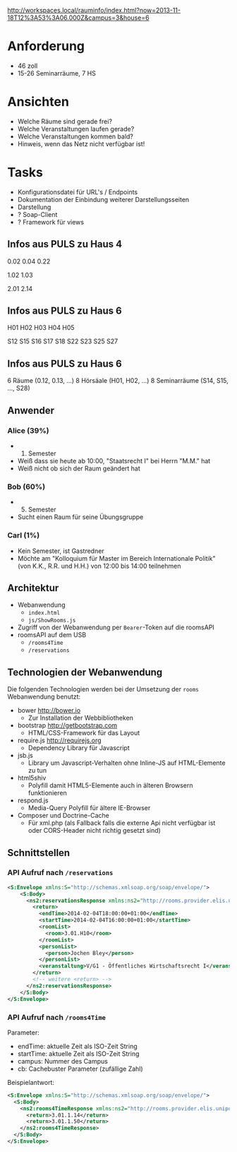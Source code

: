 http://workspaces.local/rauminfo/index.html?now=2013-11-18T12%3A53%3A06.000Z&campus=3&house=6

# Anforderung

- 46 zoll
- 15-26 Seminarräume, 7 HS

# Ansichten

- Welche Räume sind gerade frei?
- Welche Veranstaltungen laufen gerade?
- Welche Veranstaltungen kommen bald?
- Hinweis, wenn das Netz nicht verfügbar ist!

# Tasks

- Konfigurationsdatei für URL's / Endpoints
- Dokumentation der Einbindung weiterer Darstellungsseiten
- Darstellung
- ? Soap-Client
- ? Framework für views


## Infos aus PULS zu Haus 4

0.02
0.04
0.22

1.02
1.03

2.01
2.14

## Infos aus PULS zu Haus 6

H01
H02
H03
H04
H05

S12
S15
S16
S17
S18
S22
S23
S25
S27

## Infos aus PULS zu Haus 6

6 Räume (0.12, 0.13, ...)
8 Hörsäale (H01, H02, ...)
8 Seminarräume (S14, S15, ..., S28)

## Anwender

### Alice (39%)

* 1. Semester
* Weiß dass sie heute ab 10:00, "Staatsrecht I" bei Herrn "M.M." hat
* Weiß nicht ob sich der Raum geändert hat

### Bob (60%)

* 5. Semester
* Sucht einen Raum für seine Übungsgruppe

### Carl (1%)

* Kein Semester, ist Gastredner
* Möchte am "Kolloquium für Master im Bereich Internationale Politik" (von K.K., R.R. und H.H.) von 12:00 bis 14:00 teilnehmen

## Architektur

- Webanwendung
  - `index.html`
  - `js/ShowRooms.js`
- Zugriff von der Webanwendung per `Bearer`-Token auf die roomsAPI
- roomsAPI auf dem USB
  - `/rooms4Time`
  - `/reservations` 

## Technologien der Webanwendung

Die folgenden Technologien werden bei der Umsetzung der `rooms` Webanwendung benutzt:

- bower http://bower.io
  - Zur Installation der Webbibliotheken
- bootstrap http://getbootstrap.com
  - HTML/CSS-Framework für das Layout 
- require.js http://requirejs.org
  - Dependency Library für Javascript
- jsb.js
  - Library um Javascript-Verhalten ohne Inline-JS auf HTML-Elemente zu tun
- html5shiv
  - Polyfill damit HTML5-Elemente auch in älteren Browsern funktionieren
- respond.js
  - Media-Query Polyfill für ältere IE-Browser
- Composer und Doctrine-Cache
  - Für xml.php (als Fallback falls die externe Api nicht verfügbar ist oder CORS-Header nicht richtig gesetzt sind)

## Schnittstellen

### API Aufruf nach `/reservations`

``` xml
<S:Envelope xmlns:S="http://schemas.xmlsoap.org/soap/envelope/">
    <S:Body>
      <ns2:reservationsResponse xmlns:ns2="http://rooms.provider.elis.unipotsdam.de/">
        <return>
          <endTime>2014-02-04T18:00:00+01:00</endTime>
          <startTime>2014-02-04T16:00:00+01:00</startTime>
          <roomList>
            <room>3.01.H10</room>
          </roomList>
          <personList>
            <person>Jochen Bley</person>
          </personList>
          <veranstaltung>V/G1 - Öffentliches Wirtschaftsrecht I</veranstaltung>
        </return>
        <!-- weitere <return> -->
      </ns2:reservationsResponse>
    </S:Body>
</S:Envelope>
```
### API Aufruf nach `/rooms4Time`

Parameter:

- endTime: aktuelle Zeit als ISO-Zeit String
- startTime: aktuelle Zeit als ISO-Zeit String
- campus: Nummer des Campus
- cb: Cachebuster Parameter (zufällige Zahl)

Beispielantwort:

``` xml
<S:Envelope xmlns:S="http://schemas.xmlsoap.org/soap/envelope/">
  <S:Body>
    <ns2:rooms4TimeResponse xmlns:ns2="http://rooms.provider.elis.unipotsdam.de/">
      <return>3.01.1.14</return>
      <return>3.01.1.50</return>
    </ns2:rooms4TimeResponse>
  </S:Body>
</S:Envelope>
```